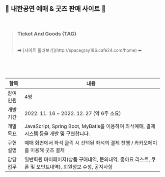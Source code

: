 ## 🎵 내한공연 예매 & 굿즈 판매 사이트 🎵
<br>

> ### Ticket And Goods (TAG)
><br>
> ➡ [사이트 둘러보기](http://spacegray186.cafe24.com/home) ⬅
<br>
<br>
<br>

| 항목 | 내용 |
| ------ | ------ |
| 참여인원 | 4명 |
| 개발기간 | 2022. 11. 16 ~ 2022. 12. 27 (약 6주 소요) |
| 개발목표 | JavaScript, Spring Boot, MyBatis를 이용하여 좌석예매, 결제시스템 등을 개발 및 구현합니다. |
| 구현설명 | 예매 화면에서 좌석 클릭 시 선택된 좌석의 결제 진행 / 카카오페이를 이용해 굿즈 결제 |
| 담당업무 | 일반회원 마이페이지(상품 구매내역, 문의내역, 좋아요 리스트, 쿠폰 및 포인트내역), 회원정보 수정, 공지사항 |

<br>
